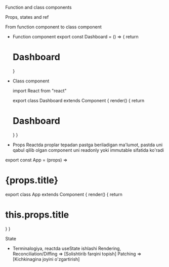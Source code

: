Function and class components

Props, states and ref

From function component to class component

- Function component
  export const Dashboard = () => {
  return <h1>Dashboard</h1>
  }

- Class component
  <!-- import { Component } from "react" -->

  import React from "react"
  <!-- export class Dashboard extends React.Component {} -->

  export class Dashboard extends Component {
  render() {
  return <h1>Dashboard</h1>
  }
  }

- Props
  Reactda proplar tepadan pastga beriladigan ma'lumot, pastda uni qabul qilib olgan component uni readonly yoki immutable sifatida ko'radi

export const App = (props) => <h1>{props.title}</h1>

export class App extends Component {
render() {
return <h1>this.props.title</h1>
}
}

<App title="Prosta title"/>

State

- Terminalogiya, reactda useState ishlashi
  Rendering,
  Reconciliation/Diffing => [Solishtirib farqini topish]
  Patching => [Kichkinagina joyini o'zgartirish]
